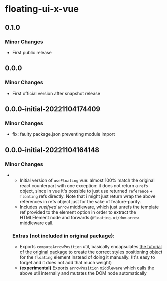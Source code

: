 # floating-ui-x-vue

## 0.1.0

### Minor Changes

- First public release

## 0.0.0

### Minor Changes

- First official version after snapshot release

## 0.0.0-initial-20221104174409

### Minor Changes

- fix: faulty package.json preventing module import

## 0.0.0-initial-20221104164148

### Minor Changes

- - Initial version of `useFloating` vue: almost 100% match the original react
    counterpart with one exception: it does not return a `refs` object, since in
    vue it's possible to just use returned `reference` + `floating` refs
    directly. Note that i might just return wrap the above references in refs
    object just for the sake of feature-parity.
  - Includes _vueifyed_ `arrow` middleware, which just unrefs the template ref
    provided to the element option in order to extract the HTMLElement node and
    forwards `@floating-ui/dom` `arrow` middleware call.

  ### Extras (not included in original package):

  - Exports `computeArrowPosition` util, basically encapsulates
    [the tutorial of the original package](https://floating-ui.com/docs/tutorial#arrow-middleware)
    to create the correct styles positioning object for the `floating` element
    instead of doing it manually. (It's easy to forget and it does not add that
    much weight)
  - **(experimental)** Exports `arrowPosition` `middleware` which calls the
    above util internally and mutates the DOM node automatically
